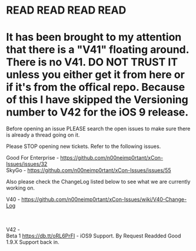 # READ READ READ READ
# It has been brought to my attention that there is a "V41" floating around. There is no V41. DO NOT TRUST IT unless you either get it from here or if it's from the offical repo. Because of this I have skipped the Versioning number to V42 for the iOS 9 release.

Before opening an issue PLEASE search the open issues to make sure there is already a thread going on it.

Please STOP opening new tickets. Refer to the following issues.

Good For Enterprise - https://github.com/n00neimp0rtant/xCon-Issues/issues/32 <br />
SkyGo - https://github.com/n00neimp0rtant/xCon-Issues/issues/55 <br />

Also please check the ChangeLog listed below to see what we are currently working on.

V40 - https://github.com/n00neimp0rtant/xCon-Issues/wiki/V40-Change-Log<br />
<br />
<br />

V42 - <br />
Beta 1 https://db.tt/oRL6PrFI - iOS9 Support. By Request Readded Good 1.9.X Support back in.


